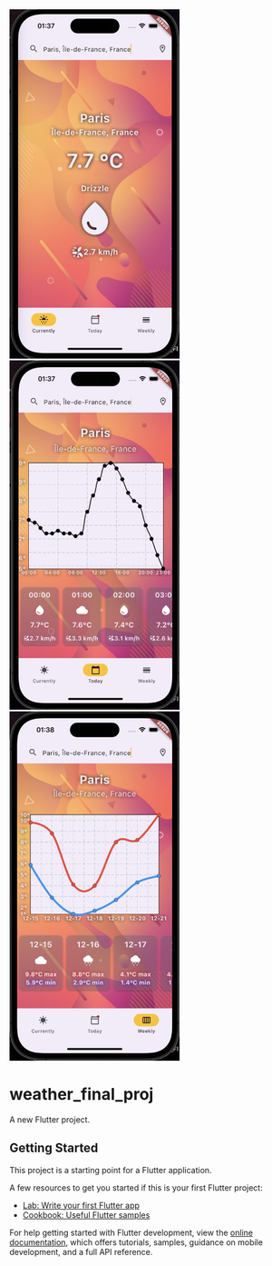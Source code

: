 <img src="https://github.com/khasey/Piscine_Mobile_Flutter/blob/main/Mobile_3_Design/weather_final_proj/screens/screen1.png?raw=true" width="300" height="615">
<img src="https://github.com/khasey/Piscine_Mobile_Flutter/blob/main/Mobile_3_Design/weather_final_proj/screens/screen2.png?raw=true" width="300" height="615">
<img src="https://github.com/khasey/Piscine_Mobile_Flutter/blob/main/Mobile_3_Design/weather_final_proj/screens/screen3.png?raw=true" width="300" height="615">


# weather_final_proj

A new Flutter project.

## Getting Started

This project is a starting point for a Flutter application.

A few resources to get you started if this is your first Flutter project:

- [Lab: Write your first Flutter app](https://docs.flutter.dev/get-started/codelab)
- [Cookbook: Useful Flutter samples](https://docs.flutter.dev/cookbook)

For help getting started with Flutter development, view the
[online documentation](https://docs.flutter.dev/), which offers tutorials,
samples, guidance on mobile development, and a full API reference.
